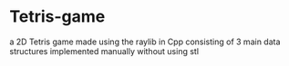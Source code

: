 # Tetris-game
a 2D Tetris game made using the raylib in Cpp consisting of 3 main data structures implemented manually without using stl
